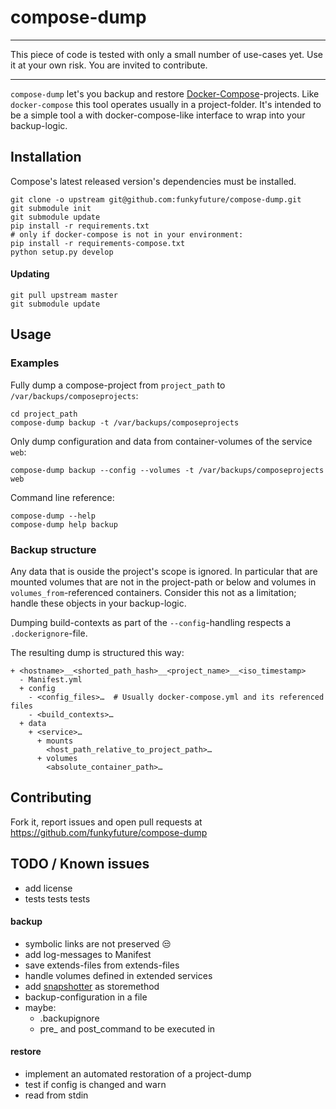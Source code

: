# compose-dump

***********************************************************************
This piece of code is tested with only a small number of use-cases yet.
Use  it  at  your   own   risk.    You   are   invited  to  contribute.
***********************************************************************

`compose-dump` let's you backup and restore
[Docker-Compose](https://github.com/docker/compose)-projects.
Like `docker-compose` this tool operates usually in a project-folder.
It's intended to be a simple tool a with docker-compose-like interface to
wrap into your backup-logic.


## Installation

Compose's latest released version's dependencies must be installed.

    git clone -o upstream git@github.com:funkyfuture/compose-dump.git
    git submodule init
    git submodule update
    pip install -r requirements.txt
    # only if docker-compose is not in your environment:
    pip install -r requirements-compose.txt
    python setup.py develop

#### Updating

    git pull upstream master
    git submodule update


## Usage

### Examples

Fully dump a compose-project from `project_path` to `/var/backups/composeprojects`:

    cd project_path
    compose-dump backup -t /var/backups/composeprojects

Only dump configuration and data from container-volumes of the service `web`:

    compose-dump backup --config --volumes -t /var/backups/composeprojects web

Command line reference:

    compose-dump --help
    compose-dump help backup

### Backup structure

Any data that is ouside the project's scope is ignored. In particular that are
mounted volumes that are not in the project-path or below and volumes in
`volumes_from`-referenced containers. Consider this not as a limitation;
handle these objects in your backup-logic.

Dumping build-contexts as part of the `--config`-handling respects a
`.dockerignore`-file.

The resulting dump is structured this way:
```
+ <hostname>__<shorted_path_hash>__<project_name>__<iso_timestamp>
  - Manifest.yml
  + config
    - <config_files>…  # Usually docker-compose.yml and its referenced files
    - <build_contexts>…
  + data
    + <service>…
      + mounts
        <host_path_relative_to_project_path>…
      + volumes
        <absolute_container_path>…
```


## Contributing

Fork it, report issues and open pull requests at
https://github.com/funkyfuture/compose-dump


## TODO / Known issues

- add license
- tests tests tests

#### backup

- symbolic links are not preserved :unamused:
- add log-messages to Manifest
- save extends-files from extends-files
- handle volumes defined in extended services
- add [snapshotter](https://github.com/seanh/snapshotter/blob/master/snapshotter/snapshotter.py)
  as storemethod
- backup-configuration in a file
- maybe:
  - .backupignore
  - pre_ and post_command to be executed in

#### restore

- implement an automated restoration of a project-dump
- test if config is changed and warn
- read from stdin
